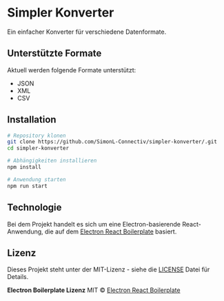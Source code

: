 # Simpler Konverter

Ein einfacher Konverter für verschiedene Datenformate.

## Unterstützte Formate
Aktuell werden folgende Formate unterstützt:
- JSON
- XML
- CSV

## Installation

```bash
# Repository klonen
git clone https://github.com/SimonL-Connectiv/simpler-konverter/.git
cd simpler-konverter

# Abhängigkeiten installieren
npm install

# Anwendung starten
npm run start

```

## Technologie

Bei dem Projekt handelt es sich um eine Electron-basierende React-Anwendung, die auf dem [Electron React Boilerplate](https://github.com/electron-react-boilerplate) basiert.

## Lizenz

Dieses Projekt steht unter der MIT-Lizenz - siehe die [LICENSE](LICENSE) Datei für Details.


**Electron Boilerplate Lizenz**
MIT © [Electron React Boilerplate](https://github.com/electron-react-boilerplate)
